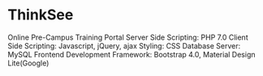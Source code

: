 # ThinkSee
Online Pre-Campus Training Portal
Server Side Scripting: PHP 7.0
Client Side Scripting: Javascript, jQuery, ajax
Styling: CSS
Database Server: MySQL
Frontend Development Framework: Bootstrap 4.0, Material Design Lite(Google)

